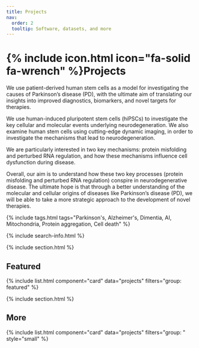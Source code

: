 ```yaml
---
title: Projects
nav:
  order: 2
  tooltip: Software, datasets, and more
---
```


# {% include icon.html icon="fa-solid fa-wrench" %}Projects

We use patient-derived human stem cells as a model for investigating the causes of Parkinson’s disease (PD), with the ultimate aim of translating our insights into improved diagnostics, biomarkers, and novel targets for therapies.

We use human-induced pluripotent stem cells (hiPSCs) to investigate the key cellular and molecular events underlying neurodegeneration. We also examine human stem cells using cutting-edge dynamic imaging, in order to investigate the mechanisms that lead to neurodegeneration. 

We are particularly interested in two key mechanisms: protein misfolding and perturbed RNA regulation, and how these mechanisms influence cell dysfunction during disease.

Overall, our aim is to understand how these two key processes (protein misfolding and perturbed RNA regulation) conspire in neurodegenerative disease. The ultimate hope is that through a better understanding of the molecular and cellular origins of diseases like Parkinson’s disease (PD), we will be able to take a more strategic approach to the development of novel therapies.

{% include tags.html tags="Parkinson's, Alzheimer's, Dimentia, AI, Mitochondria, Protein aggregation, Cell death" %}

{% include search-info.html %}

{% include section.html %}

## Featured

{% include list.html component="card" data="projects" filters="group: featured" %}

{% include section.html %}

## More

{% include list.html component="card" data="projects" filters="group: " style="small" %}
